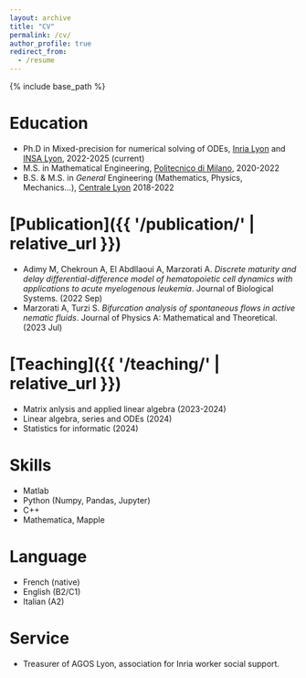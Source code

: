 ```yaml
---
layout: archive
title: "CV"
permalink: /cv/
author_profile: true
redirect_from:
  - /resume
---
```


{% include base_path %}

Education
======
* Ph.D in Mixed-precision for numerical solving of ODEs, [Inria Lyon](https://www.inria.fr/fr/centre-inria-de-lyon) and [INSA Lyon](https://www.insa-lyon.fr/), 2022-2025 (current)
* M.S. in Mathematical Engineering, [Politecnico di Milano](https://www.polimi.it/en/), 2020-2022
* B.S. & M.S. in *General* Engineering (Mathematics, Physics, Mechanics...), [Centrale Lyon](https://www.ec-lyon.fr/en) 2018-2022

[Publication]({{ '/publication/' | relative_url }})
======
* Adimy M, Chekroun A, El Abdllaoui A, Marzorati A. *Discrete maturity and delay differential-difference model of hematopoietic cell dynamics with applications to acute myelogenous leukemia*. Journal of Biological Systems. (2022 Sep)
* Marzorati A, Turzi S. *Bifurcation analysis of spontaneous flows in active nematic fluids*. Journal of Physics A: Mathematical and Theoretical. (2023 Jul)


[Teaching]({{ '/teaching/' | relative_url }})
======
* Matrix anlysis and applied linear algebra (2023-2024)
* Linear algebra, series and ODEs (2024)
* Statistics for informatic (2024)
  
Skills
======
* Matlab
* Python (Numpy, Pandas, Jupyter)
* C++ 
* Mathematica, Mapple

Language
======
* French (native)
* English (B2/C1)
* Italian (A2)

Service
======
* Treasurer of AGOS Lyon, association for Inria worker social support.
